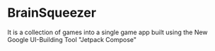 # BrainSqueezer
It is a collection of games into a single game app built using the New Google UI-Building Tool "Jetpack Compose"
